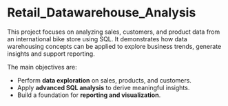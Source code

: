 # Retail_Datawarehouse_Analysis

This project focuses on analyzing sales, customers, and product data from an international bike store using SQL.
It demonstrates how data warehousing concepts can be applied to explore business trends, generate insights and support reporting.

The main objectives are:  
- Perform **data exploration** on sales, products, and customers.  
- Apply **advanced SQL analysis** to derive meaningful insights.  
- Build a foundation for **reporting and visualization**.  
